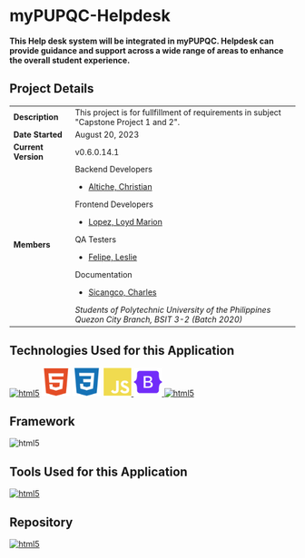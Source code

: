 # myPUPQC-Helpdesk

**This Help desk system will be integrated in myPUPQC. Helpdesk can provide guidance and support across a wide range of areas to enhance the overall student experience.**

## Project Details

|                     |                     |
| ------------------- | --------------------|
| **Description**     | This project is for fullfillment of requirements in subject "Capstone Project 1 and 2". |
| **Date Started**    | August 20, 2023 |
| **Current Version** | v0.6.0.14.1| 
| **Members**         | Backend Developers<ul><li>[Altiche, Christian](https://github.com/papichans)</li></ul>Frontend Developers<ul><li>[Lopez, Loyd Marion](https://github.com/loydmarionlopez)</li></ul>QA Testers<ul><li>[Felipe, Leslie](https://github.com/Hishori)</li></ul>Documentation<ul><li>[Sicangco, Charles](https://github.com/httpgwapo)</li></ul> _Students of Polytechnic University of the Philippines Quezon City Branch, BSIT 3-2 (Batch 2020)_|



## Technologies Used for this Application

<a href="https://www.python.org/" target="_blank" rel="noreferrer"> <img src="https://cdn.jsdelivr.net/gh/devicons/devicon/icons/python/python-original.svg" alt="html5" width="50" height="50"/></a>
<a href="https://www.w3.org/html/" target="_blank" rel="noreferrer"> <img src="https://raw.githubusercontent.com/devicons/devicon/master/icons/html5/html5-plain.svg" alt="html5" width="50" height="50"/></a>
<a href="https://www.w3schools.com/css/" target="_blank" rel="noreferrer"><img src="https://raw.githubusercontent.com/devicons/devicon/master/icons/css3/css3-plain.svg" alt="css3" width="50" height="50"/></a>
<a href="https://developer.mozilla.org/en-US/docs/Web/JavaScript" target="_blank" rel="noreferrer"> <img src="https://raw.githubusercontent.com/devicons/devicon/master/icons/javascript/javascript-plain.svg" alt="javascript" width="50" height="50"/> </a>
<a href="https://getbootstrap.com" target="_blank" rel="noreferrer"> <img src="https://raw.githubusercontent.com/devicons/devicon/master/icons/bootstrap/bootstrap-plain.svg" alt="bootstrap" width="50" height="50"/> </a>
<a href="https://www.postgresql.org/" target="_blank" rel="noreferrer"> <img src="https://cdn.jsdelivr.net/gh/devicons/devicon/icons/postgresql/postgresql-original.svg" alt="html5" width="50" height="50"/></a>

## Framework
<img src="https://cdn.jsdelivr.net/gh/devicons/devicon/icons/django/django-plain.svg" alt="html5" width="50" height="50"/>
        
## Tools Used for this Application

<a href="https://code.visualstudio.com/" target="_blank" rel="noreferrer"> <img src="https://cdn.jsdelivr.net/gh/devicons/devicon/icons/vscode/vscode-original.svg" alt="html5" width="50" height="50"/></a>

## Repository

<a href="https://github.com/PapiChans/PUPQC-Helpdesk" target="_blank" rel="noreferrer"> <img src="https://cdn.jsdelivr.net/gh/devicons/devicon/icons/github/github-original.svg" alt="html5" width="50" height="50"/></a>